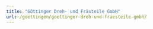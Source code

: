 ```yaml
---
title: "Göttinger Dreh- und Frästeile GmbH"
url: /goettingen/goettinger-dreh-und-fraesteile-gmbh/
---
```

